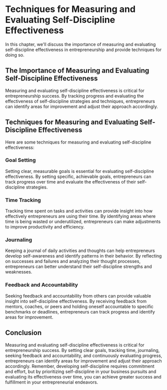 # Techniques for Measuring and Evaluating Self-Discipline Effectiveness

In this chapter, we'll discuss the importance of measuring and evaluating self-discipline effectiveness in entrepreneurship and provide techniques for doing so.

The Importance of Measuring and Evaluating Self-Discipline Effectiveness
------------------------------------------------------------------------

Measuring and evaluating self-discipline effectiveness is critical for entrepreneurship success. By tracking progress and evaluating the effectiveness of self-discipline strategies and techniques, entrepreneurs can identify areas for improvement and adjust their approach accordingly.

Techniques for Measuring and Evaluating Self-Discipline Effectiveness
---------------------------------------------------------------------

Here are some techniques for measuring and evaluating self-discipline effectiveness:

### Goal Setting

Setting clear, measurable goals is essential for evaluating self-discipline effectiveness. By setting specific, achievable goals, entrepreneurs can track progress over time and evaluate the effectiveness of their self-discipline strategies.

### Time Tracking

Tracking time spent on tasks and activities can provide insight into how effectively entrepreneurs are using their time. By identifying areas where time is being wasted or underutilized, entrepreneurs can make adjustments to improve productivity and efficiency.

### Journaling

Keeping a journal of daily activities and thoughts can help entrepreneurs develop self-awareness and identify patterns in their behavior. By reflecting on successes and failures and analyzing their thought processes, entrepreneurs can better understand their self-discipline strengths and weaknesses.

### Feedback and Accountability

Seeking feedback and accountability from others can provide valuable insight into self-discipline effectiveness. By receiving feedback from mentors, coaches, or peers and holding oneself accountable to specific benchmarks or deadlines, entrepreneurs can track progress and identify areas for improvement.

Conclusion
----------

Measuring and evaluating self-discipline effectiveness is critical for entrepreneurship success. By setting clear goals, tracking time, journaling, seeking feedback and accountability, and continuously evaluating progress, entrepreneurs can identify areas for improvement and adjust their approach accordingly. Remember, developing self-discipline requires commitment and effort, but by prioritizing self-discipline in your business pursuits and evaluating its effectiveness over time, you can achieve greater success and fulfillment in your entrepreneurial endeavors.
